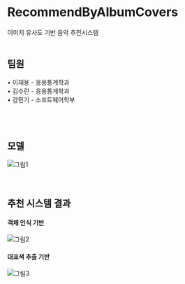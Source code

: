 # RecommendByAlbumCovers

이미지 유사도 기반 음악 추천시스템
<br/>
<br/>


## 팀원

• 이재용 - 응용통계학과  
• 김수린 - 응용통계학과  
• 강민기 - 소프트웨어학부  
<br/>
<br/>
<br/>


## 모델

![그림1](https://user-images.githubusercontent.com/63530964/150704785-c766eb05-5d63-42a8-8f77-41bb4c37e3f3.png)
<br/>
<br/>
<br/>


## 추천 시스템 결과

#### 객체 인식 기반
![그림2](https://user-images.githubusercontent.com/63530964/150704854-23e513ce-89f2-4207-b1f7-45e0f05bdfc2.png)
<br/>

#### 대표색 추출 기반
![그림3](https://user-images.githubusercontent.com/63530964/150704855-0de13475-2875-4cce-826b-16278367d4ac.png)
